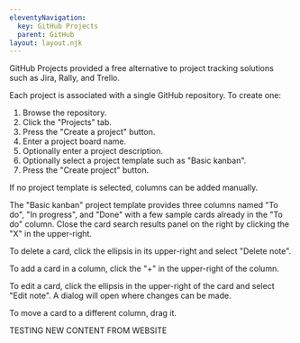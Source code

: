 ```yaml
---
eleventyNavigation:
  key: GitHub Projects
  parent: GitHub
layout: layout.njk
---
```


GitHub Projects provided a free alternative to project tracking solutions
such as Jira, Rally, and Trello.

Each project is associated with a single GitHub repository.
To create one:

1. Browse the repository.
1. Click the "Projects" tab.
1. Press the "Create a project" button.
1. Enter a project board name.
1. Optionally enter a project description.
1. Optionally select a project template such as "Basic kanban".
1. Press the "Create project" button.

If no project template is selected, columns can be added manually.

The "Basic kanban" project template provides three columns
named "To do", "In progress", and "Done"
with a few sample cards already in the "To do" column.
Close the card search results panel on the right
by clicking the "X" in the upper-right.

To delete a card, click the ellipsis in its upper-right
and select "Delete note".

To add a card in a column, click the "+" in the upper-right of the column.

To edit a card, click the ellipsis in the upper-right of the card
and select "Edit note". A dialog will open where changes can be made.

To move a card to a different column, drag it.

TESTING NEW CONTENT FROM WEBSITE
